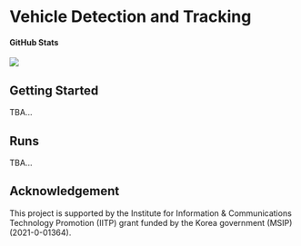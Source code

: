 # Vehicle Detection and Tracking


#### GitHub Stats
![](https://img.shields.io/github/downloads/SKKU-AutoLab-VSW/ETSS-02-VehicleDetTrack/total.svg)


## Getting Started
TBA...


## Runs
TBA...


## Acknowledgement
This project is supported by the Institute for Information & Communications 
Technology Promotion (IITP) grant funded by the Korea government (MSIP) 
(2021-0-01364).
